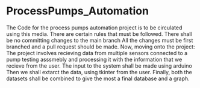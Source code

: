 # ProcessPumps_Automation
The Code for the process pumps automation project is to be circulated using this media. There are certain rules that must be followed. There shall be no committing changes to the main branch
All the changes must be first branched and a pull request should be made. 
Now, moving onto the project:
The project involves recieving data from multiple sensors connected to a pump testing asssmebly and processing it with the information that we recieve from the user.
The input to the system shall be made using arduino
Then we shall extarct the data, using tkinter from the user.
Finally, both the datasets shall be combined to give the most a final database and a graph.
